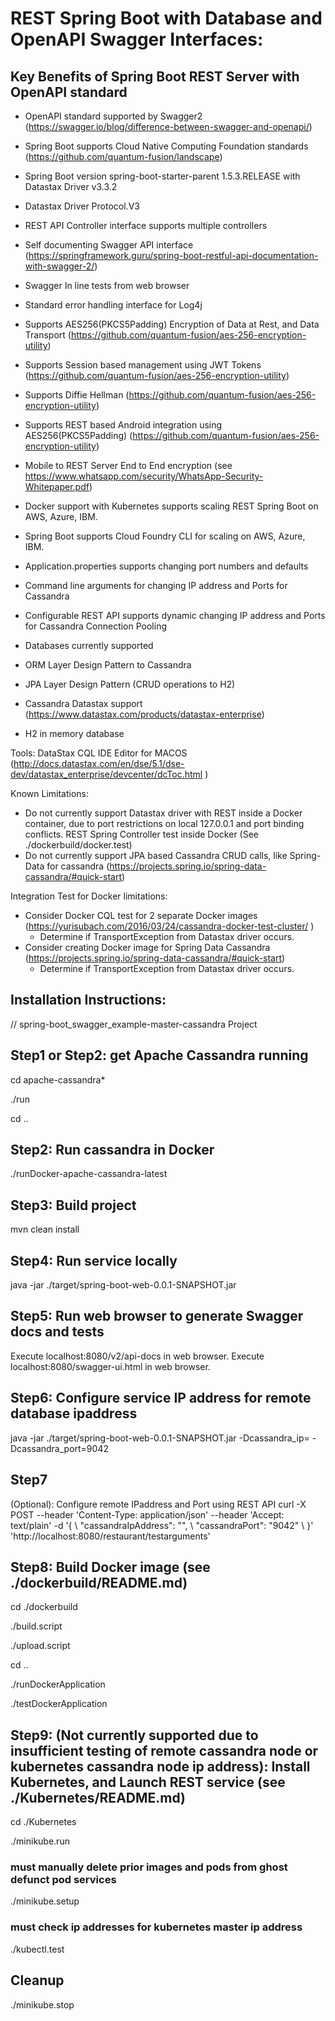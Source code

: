 
# REST Spring Boot with Database and OpenAPI Swagger Interfaces:

## Key Benefits of Spring Boot REST Server with OpenAPI standard

- OpenAPI standard supported by Swagger2 (https://swagger.io/blog/difference-between-swagger-and-openapi/)
- Spring Boot supports Cloud Native Computing Foundation standards (https://github.com/quantum-fusion/landscape)
- Spring Boot version spring-boot-starter-parent 1.5.3.RELEASE with Datastax Driver v3.3.2
- Datastax Driver Protocol.V3
- REST API Controller interface supports multiple controllers
- Self documenting Swagger API interface (https://springframework.guru/spring-boot-restful-api-documentation-with-swagger-2/)
- Swagger In line tests from web browser
- Standard error handling interface for Log4j
- Supports AES256(PKCS5Padding) Encryption of Data at Rest, and Data Transport (https://github.com/quantum-fusion/aes-256-encryption-utility)
- Supports Session based management using JWT Tokens (https://github.com/quantum-fusion/aes-256-encryption-utility)
- Supports Diffie Hellman (https://github.com/quantum-fusion/aes-256-encryption-utility)
- Supports REST based Android integration using AES256(PKCS5Padding) (https://github.com/quantum-fusion/aes-256-encryption-utility)
- Mobile to REST Server End to End encryption (see https://www.whatsapp.com/security/WhatsApp-Security-Whitepaper.pdf)

- Docker support with Kubernetes supports scaling REST Spring Boot on AWS, Azure, IBM.
- Spring Boot supports Cloud Foundry CLI for scaling on AWS, Azure, IBM.

- Application.properties supports changing port numbers and defaults
- Command line arguments for changing IP address and Ports for Cassandra
- Configurable REST API supports dynamic changing IP address and Ports for Cassandra Connection Pooling

- Databases currently supported
- ORM Layer Design Pattern to Cassandra
- JPA Layer Design Pattern (CRUD operations to H2)
- Cassandra Datastax support  (https://www.datastax.com/products/datastax-enterprise)
- H2 in memory database

Tools:
DataStax CQL IDE Editor for MACOS (http://docs.datastax.com/en/dse/5.1/dse-dev/datastax_enterprise/devcenter/dcToc.html )

Known Limitations:
- Do not currently support Datastax driver with REST inside a Docker container, due to port restrictions on local 127.0.0.1 and port binding conflicts. REST Spring Controller test inside Docker (See ./dockerbuild/docker.test)
- Do not currently support JPA based Cassandra CRUD calls, like Spring-Data for cassandra (https://projects.spring.io/spring-data-cassandra/#quick-start)

Integration Test for Docker limitations:
- Consider Docker CQL test for 2 separate Docker images (https://yurisubach.com/2016/03/24/cassandra-docker-test-cluster/ )
   - Determine if TransportException from Datastax driver occurs.
- Consider creating Docker image for Spring Data Cassandra (https://projects.spring.io/spring-data-cassandra/#quick-start)
   - Determine if TransportException from Datastax driver occurs.


## Installation Instructions:

// spring-boot_swagger_example-master-cassandra Project

## Step1 or Step2: get Apache Cassandra running

cd apache-cassandra*

./run

cd ..

## Step2: Run cassandra in Docker
./runDocker-apache-cassandra-latest 

## Step3: Build project

mvn clean install

## Step4: Run service locally
java -jar ./target/spring-boot-web-0.0.1-SNAPSHOT.jar

## Step5: Run web browser to generate Swagger docs and tests

Execute localhost:8080/v2/api-docs in web browser.
Execute localhost:8080/swagger-ui.html in web browser.

## Step6: Configure service IP address for remote database ipaddress
java -jar ./target/spring-boot-web-0.0.1-SNAPSHOT.jar -Dcassandra_ip=<remoteIP> -Dcassandra_port=9042

## Step7
(Optional):
Configure remote IPaddress and Port using REST API
curl -X POST --header 'Content-Type: application/json' --header 'Accept: text/plain' -d '{ \ 
   "cassandraIpAddress": "<remoteIP>", \ 
   "cassandraPort": "9042" \ 
 }' 'http://localhost:8080/restaurant/testarguments'

## Step8: Build Docker image (see ./dockerbuild/README.md)

cd ./dockerbuild

./build.script

./upload.script

cd ..

./runDockerApplication

./testDockerApplication

## Step9: (Not currently supported due to insufficient testing of remote cassandra node or kubernetes cassandra node ip address): Install Kubernetes, and Launch REST service (see ./Kubernetes/README.md)

cd ./Kubernetes

./minikube.run

### must manually delete prior images and pods from ghost defunct pod services
./minikube.setup

### must check ip addresses for kubernetes master ip address
./kubectl.test

## Cleanup

./minikube.stop

